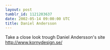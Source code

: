 ```yaml
---
layout: post
tumblr_id: 1121203637  
date: 2002-05-14 09:00:00 UTC
title: Daniel Andersson
---
```


Take a close look trough Daniel Andersson's site http://www.kornydesign.se/
